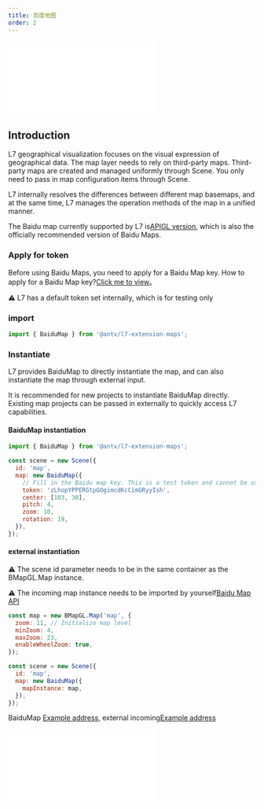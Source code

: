 ```yaml
---
title: 百度地图
order: 2
---
```


<embed src="@/docs/api/common/style.md"></embed>

## Introduction

L7 geographical visualization focuses on the visual expression of geographical data. The map layer needs to rely on third-party maps. Third-party maps are created and managed uniformly through Scene. You only need to pass in map configuration items through Scene.

L7 internally resolves the differences between different map basemaps, and at the same time, L7 manages the operation methods of the map in a unified manner.

The Baidu map currently supported by L7 is[APIGL version](https://lbsyun.baidu.com/index.php?title=jspopularGL), which is also the officially recommended version of Baidu Maps.

### Apply for token

Before using Baidu Maps, you need to apply for a Baidu Map key. How to apply for a Baidu Map key?[Click me to view](https://lbs.baidu.com/index.php?title=jspopularGL/guide/getkey)。

⚠️ L7 has a default token set internally, which is for testing only

### import

```javascript
import { BaiduMap } from '@antv/l7-extension-maps';
```

### Instantiate

L7 provides BaiduMap to directly instantiate the map, and can also instantiate the map through external input.

It is recommended for new projects to instantiate BaiduMap directly. Existing map projects can be passed in externally to quickly access L7 capabilities.

#### BaiduMap instantiation

```js
import { BaiduMap } from '@antv/l7-extension-maps';

const scene = new Scene({
  id: 'map',
  map: new BaiduMap({
    // Fill in the Baidu map key. This is a test token and cannot be used for production.
    token: 'zLhopYPPERGtpGOgimcdKcCimGRyyIsh',
    center: [103, 30],
    pitch: 4,
    zoom: 10,
    rotation: 19,
  }),
});
```

#### external instantiation

⚠️ The scene id parameter needs to be in the same container as the BMapGL.Map instance.

⚠️ The incoming map instance needs to be imported by yourself[Baidu Map API](https://lbs.baidu.com/index.php?title=jspopularGL/guide/show)

```javascript
const map = new BMapGL.Map('map', {
  zoom: 11, // Initialize map level
  minZoom: 4,
  maxZoom: 23,
  enableWheelZoom: true,
});

const scene = new Scene({
  id: 'map',
  map: new BaiduMap({
    mapInstance: map,
  }),
});
```

BaiduMap [Example address](/examples/map/map/#baidumap), external incoming[Example address](/examples/map/map/#bmapInstance)

<embed src="@/docs/api/common/map.en.md"></embed>
